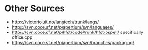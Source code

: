 # Other Sources
- https://victorio.uit.no/langtech/trunk/langs/
- https://svn.code.sf.net/p/apertium/svn/languages/
- https://svn.code.sf.net/p/hfst/code/trunk/hfst-ospell/ specifically office.cpp
- https://svn.code.sf.net/p/apertium/svn/branches/packaging/

